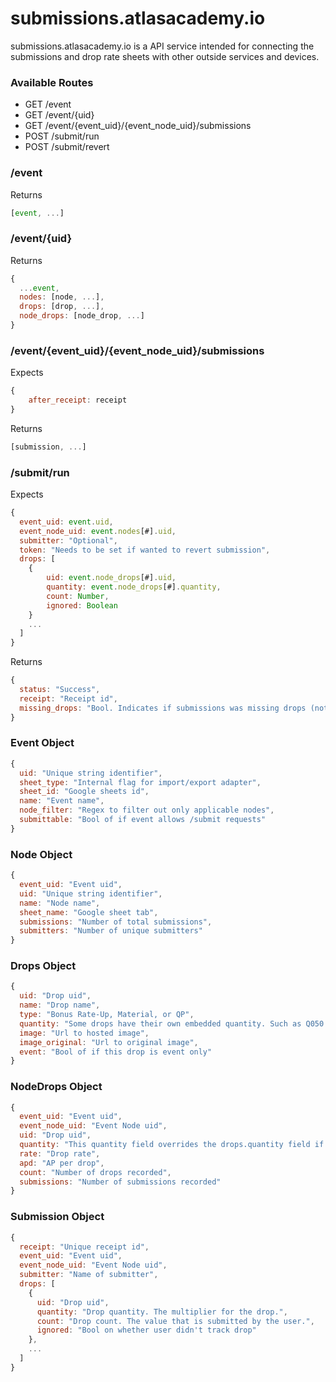 # submissions.atlasacademy.io

submissions.atlasacademy.io is a API service intended for
connecting the submissions and drop rate sheets with other
outside services and devices.

### Available Routes

- GET /event
- GET /event/{uid}
- GET /event/{event_uid}/{event_node_uid}/submissions
- POST /submit/run
- POST /submit/revert

### /event

Returns
```javascript
[event, ...]
```

### /event/{uid}
Returns
```javascript
{
  ...event,
  nodes: [node, ...],
  drops: [drop, ...],
  node_drops: [node_drop, ...]
}
```

### /event/{event_uid}/{event_node_uid}/submissions
Expects
```javascript
{
    after_receipt: receipt
}
```

Returns
```javascript
[submission, ...]
```

### /submit/run
Expects
```javascript
{
  event_uid: event.uid,
  event_node_uid: event.nodes[#].uid,
  submitter: "Optional",
  token: "Needs to be set if wanted to revert submission",
  drops: [
    {
        uid: event.node_drops[#].uid,
        quantity: event.node_drops[#].quantity,
        count: Number,
        ignored: Boolean
    }
    ...
  ]
}
```

Returns
```javascript
{
  status: "Success",
  receipt: "Receipt id",
  missing_drops: "Bool. Indicates if submissions was missing drops (not ignored). Helps app know if refresh of data is required."
}
```

### Event Object

```javascript
{
  uid: "Unique string identifier",
  sheet_type: "Internal flag for import/export adapter",
  sheet_id: "Google sheets id",
  name: "Event name",
  node_filter: "Regex to filter out only applicable nodes",
  submittable: "Bool of if event allows /submit requests"
}
```

### Node Object

```javascript
{
  event_uid: "Event uid",
  uid: "Unique string identifier",
  name: "Node name",
  sheet_name: "Google sheet tab",
  submissions: "Number of total submissions",
  submitters: "Number of unique submitters"
}
```

### Drops Object

```javascript
{
  uid: "Drop uid",
  name: "Drop name",
  type: "Bonus Rate-Up, Material, or QP",
  quantity: "Some drops have their own embedded quantity. Such as Q050 = 5,000 QP",
  image: "Url to hosted image",
  image_original: "Url to original image",
  event: "Bool of if this drop is event only"
}
```

### NodeDrops Object

```javascript
{
  event_uid: "Event uid",
  event_node_uid: "Event Node uid",
  uid: "Drop uid",
  quantity: "This quantity field overrides the drops.quantity field if enabled",
  rate: "Drop rate",
  apd: "AP per drop",
  count: "Number of drops recorded",
  submissions: "Number of submissions recorded"
}
```

### Submission Object

```javascript
{
  receipt: "Unique receipt id",
  event_uid: "Event uid",
  event_node_uid: "Event Node uid",
  submitter: "Name of submitter",
  drops: [
    {
      uid: "Drop uid",
      quantity: "Drop quantity. The multiplier for the drop.",
      count: "Drop count. The value that is submitted by the user.",
      ignored: "Bool on whether user didn't track drop"
    },
    ...
  ]
}
```
